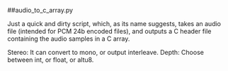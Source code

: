 ##audio_to_c_array.py

Just a quick and dirty script, which, as its name suggests, takes an audio file (intended for PCM 24b encoded files), and outputs a C header file containing the audio samples in a C array.

Stereo: It can convert to mono, or output interleave.
Depth: Choose between int, or float, or altu8.